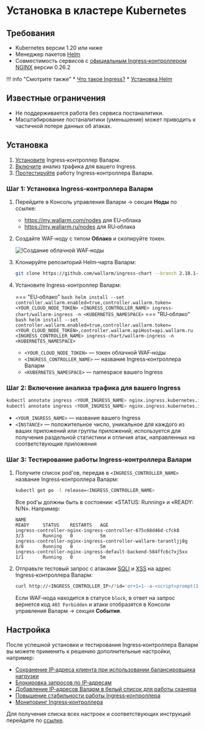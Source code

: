 # Установка в кластере Kubernetes

## Требования

* Kubernetes версии 1.20 или ниже
* Менеджер пакетов [Helm](https://helm.sh/) 
* Совместимость сервисов с [официальным Ingress‑контроллером NGINX](https://github.com/kubernetes/ingress-nginx) версии 0.26.2

!!! info "Смотрите также"
    * [Что такое Ingress?](https://kubernetes.io/docs/concepts/services-networking/ingress/)
    * [Установка Helm](https://helm.sh/docs/intro/install/)

## Известные ограничения

* Не поддерживается работа без сервиса постаналитики.
* Масштабирование постаналитики (уменьшение) может приводить к частичной потере данных об атаках.

## Установка

1. [Установите](#шаг-1-установка-ingressконтроллера-валарм) Ingress‑контроллер Валарм.
2. [Включите](#шаг-2-включение-анализа-трафика-для-вашего-ingress) анализ трафика для вашего Ingress.
3. [Протестируйте](#шаг-3-тестирование-работы-ingressконтроллера-валарм) работу Ingress‑контроллера Валарм.

### Шаг 1: Установка Ingress‑контроллера Валарм

1. Перейдите в Консоль управления Валарм → секция **Ноды** по ссылке:
    * https://my.wallarm.com/nodes для EU‑облака
    * https://my.wallarm.ru/nodes для RU‑облака
2. Создайте WAF‑ноду с типом **Облако** и скопируйте токен.

    ![!Создание облачной WAF‑ноды](../images/installation-kubernetes/create-cloud-node.png)

3. Клонируйте репозиторий Helm‑чарта Валарм:

    ``` bash
    git clone https://github.com/wallarm/ingress-chart --branch 2.18.1-1 --single-branch
    ```
4. Установите Ingress-контроллер Валарм:

    === "EU‑облако"
        ``` bash
        helm install --set controller.wallarm.enabled=true,controller.wallarm.token=<YOUR_CLOUD_NODE_TOKEN> <INGRESS_CONTROLLER_NAME> ingress-chart/wallarm-ingress -n <KUBERNETES_NAMESPACE>
        ```
    === "RU‑облако"
        ``` bash
        helm install --set controller.wallarm.enabled=true,controller.wallarm.token=<YOUR_CLOUD_NODE_TOKEN>,controller.wallarm.apiHost=api.wallarm.ru <INGRESS_CONTROLLER_NAME> ingress-chart/wallarm-ingress -n <KUBERNETES_NAMESPACE>
        ```
    
    * `<YOUR_CLOUD_NODE_TOKEN>` — токен облачной WAF‑ноды
    * `<INGRESS_CONTROLLER_NAME>` — название Ingress‑контроллера Валарм
    * `<KUBERNETES_NAMESPACE>` — namespace вашего Ingress

### Шаг 2: Включение анализа трафика для вашего Ingress

``` bash
kubectl annotate ingress <YOUR_INGRESS_NAME> nginx.ingress.kubernetes.io/wallarm-mode=monitoring
kubectl annotate ingress <YOUR_INGRESS_NAME> nginx.ingress.kubernetes.io/wallarm-instance=<INSTANCE>
```

* `<YOUR_INGRESS_NAME>` — название вашего Ingress
* `<INSTANCE>` — положительное число, уникальное для каждого из ваших приложений или группы приложений; используется для получения раздельной статистики и отличия атак, направленных на соответствующие приложения

### Шаг 3: Тестирование работы Ingress‑контроллера Валарм

1. Получите список pod'ов, передав в `<INGRESS_CONTROLLER_NAME>` название Ingress‑контроллера Валарм:
    ``` bash
    kubectl get po -l release=<INGRESS_CONTROLLER_NAME>
    ```

    Все pod'ы должны быть в состоянии: «STATUS: Running» и «READY: N/N». Например:

    ```
    NAME                                                              READY     STATUS    RESTARTS   AGE
    ingress-controller-nginx-ingress-controller-675c68d46d-cfck8      3/3       Running   0          5m
    ingress-controller-nginx-ingress-controller-wallarm-tarantljj8g   8/8       Running   0          5m
    ingress-controller-nginx-ingress-default-backend-584ffc6c7xj5xx   1/1       Running   0          5m
    ```

2. Отправьте тестовый запрос с атаками [SQLI](../attacks-vulns-list.md#sqlинъекция-sql-injection) и [XSS](../attacks-vulns-list.md#межсайтовый-скриптинг-англ-cross-site-scripting-xss) на адрес Ingress‑контроллера Валарм:

    ```bash
    curl http://<INGRESS_CONTROLLER_IP>/?id='or+1=1--a-<script>prompt(1)</script>'
    ```

    Если WAF‑нода находится в статусе `block`, в ответ на запрос вернется код `403 Forbidden` и атаки отобразятся в Консоли управления Валарм → секция **События**.

## Настройка

После успешной установки и тестирования Ingress‑контроллера Валарм вы можете применить к решению дополнительные настройки, например:

* [Сохранение IP‑адреса клиента при использовании балансировщика нагрузки](configuration-guides/wallarm-ingress-controller/best-practices/report-public-user-ip.md)
* [Блокировка запросов по IP‑адресам](configuration-guides/wallarm-ingress-controller/best-practices/block-ip-addresses.md)
* [Добавление IP‑адресов Валарм в белый список для работы сканера](configuration-guides/wallarm-ingress-controller/best-practices/whitelist-wallarm-ip-addresses.md)
* [Повышение стабильности работы Ingress‑контроллера](configuration-guides/wallarm-ingress-controller/best-practices/high-availability-considerations.md)
* [Мониторинг Ingress‑контроллера](configuration-guides/wallarm-ingress-controller/best-practices/ingress-controller-monitoring.md)

Для получения списка всех настроек и соответствующих инструкций перейдите по [ссылке](configure-kubernetes-ru.md).
